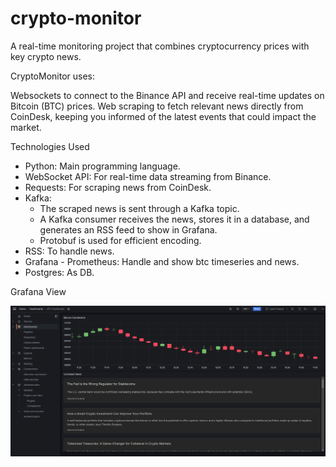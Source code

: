 # crypto-monitor
A real-time monitoring project that combines cryptocurrency prices with key crypto news.

CryptoMonitor uses:

Websockets to connect to the Binance API and receive real-time updates on Bitcoin (BTC) prices.
Web scraping to fetch relevant news directly from CoinDesk, keeping you informed of the latest events that could impact the market.

Technologies Used
- Python: Main programming language.
- WebSocket API: For real-time data streaming from Binance.
- Requests: For scraping news from CoinDesk.
- Kafka:
  - The scraped news is sent through a Kafka topic.
  - A Kafka consumer receives the news, stores it in a database, and generates an RSS feed to show in Grafana.
  - Protobuf is used for efficient encoding.
- RSS: To handle news.
- Grafana - Prometheus: Handle and show btc timeseries and news.
- Postgres: As DB.

Grafana View

![grafana](crypto_monitor.png)
